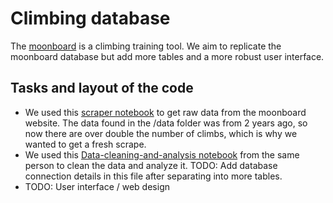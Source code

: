 # Climbing database

The [moonboard](https://www.moonboard.com) is a climbing training tool.  We aim to replicate the moonboard database but add more tables and a more robust user interface.

## Tasks and layout of the code
- We used this [scraper notebook](https://nbviewer.jupyter.org/github/luke321321/portfolio/blob/master/climbing/Scraper.ipynb) to get raw data from the moonboard website.  The data found in the /data folder was from 2 years ago, so now there are over double the number of climbs, which is why we wanted to get a fresh scrape.
- We used this [Data-cleaning-and-analysis notebook](https://nbviewer.jupyter.org/github/luke321321/portfolio/blob/master/climbing/Data-cleaning-and-analysis.ipynb) from the same person to clean the data and analyze it.  TODO: Add database connection details in this file after separating into more tables.
- TODO: User interface / web design